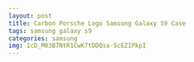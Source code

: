 ```yaml
---
layout: post
title: Carbon Porsche Logo Samsung Galaxy S9 Case
tags: samsung galaxy s9
categories: samsung
img: 1cD_M03B7NtR1CwK7tDDQsa-ScEZIPkpI
---
```

